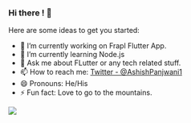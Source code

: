 ### Hi there ! 👋

Here are some ideas to get you started:

- 🔭 I’m currently working on Frapl Flutter App.
- 🌱 I’m currently learning Node.js
- 💬 Ask me about FLutter or any tech related stuff.
- 📫 How to reach me: [Twitter - @AshishPanjwani1](https://twitter.com/AshishPanjwani1)
- 😄 Pronouns: He/His
- ⚡ Fun fact: Love to go to the mountains.

<img src="https://github-readme-stats.vercel.app/api?username=ashish9825&&show_icons=true&title_color=ffffff&icon_color=bb2acf&text_color=daf7dc&bg_color=151515">
